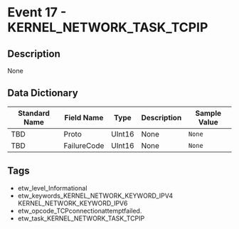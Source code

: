 # Event 17 - KERNEL_NETWORK_TASK_TCPIP

## Description
None

## Data Dictionary
|Standard Name|Field Name|Type|Description|Sample Value|
|---|---|---|---|---|
|TBD|Proto|UInt16|None|`None`|
|TBD|FailureCode|UInt16|None|`None`|

## Tags
* etw_level_Informational
* etw_keywords_KERNEL_NETWORK_KEYWORD_IPV4 KERNEL_NETWORK_KEYWORD_IPV6
* etw_opcode_TCPconnectionattemptfailed.
* etw_task_KERNEL_NETWORK_TASK_TCPIP